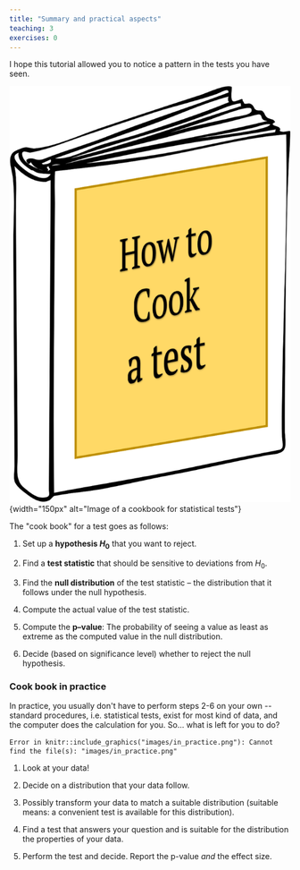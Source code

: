 ```yaml
---
title: "Summary and practical aspects"
teaching: 3
exercises: 0
---
```



I hope this tutorial allowed you to notice a pattern in the tests you have seen.  


![Cookbook (image adapted from kindpng.com)](fig/cookbook.png){width="150px" alt="Image of a cookbook for statistical tests"}


The "cook book" for a test goes as follows:  

1. Set up a **hypothesis $H_0$** that you want to reject.  

2. Find a **test statistic** that should be sensitive to deviations from $H_0$.  

3. Find the **null distribution** of the test statistic – the distribution that it follows under the null hypothesis.   

4. Compute the actual value of the test statistic.  

5. Compute the **p–value**: The probability of seeing a value as least as extreme as the computed value in the null distribution. 

6. Decide (based on significance level) whether to reject the null hypothesis.  

### Cook book in practice  

In practice, you usually don't have to perform steps 2-6 on your own -- standard procedures, i.e. statistical tests, exist for most kind of data, and the computer does the calculation for you. So... what is left for you to do?  



```{.error}
Error in knitr::include_graphics("images/in_practice.png"): Cannot find the file(s): "images/in_practice.png"
```

1. Look at your data!   

2. Decide on a distribution that your data follow.  

3. Possibly transform your data to match a suitable distribution (suitable means: a convenient test is available for this distribution).  

4. Find a test that answers your question and is suitable for the distribution the properties of your data.  

5. Perform the test and decide. Report the p-value *and* the effect size.  

